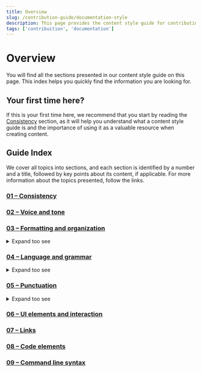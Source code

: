 ```yaml
---
title: Overview
slug: /contribution-guide/documentation-style
description: This page provides the content style guide for contributing with documentation. 
tags: ['contribuition', 'documentation']
---
```


# Overview

You will find all the sections presented in our content style guide on this page. This index helps you quickly find the information you are looking for.

## Your first time here?

If this is your first time here, we recommend that you start by reading the [Consistency](/contribution-guide/documentation-style/consistency) section, as it will help you understand what a content style guide is and the importance of using it as a valuable resource when creating content.

## Guide Index

We cover all topics into sections, and each section is identified by a number and a title, followed by key points about its content, if applicable. For more information about the topics presented, follow the links.

### [01 – Consistency](/contribution-guide/documentation-style/consistency)

### [02 – Voice and tone](/contribution-guide/documentation-style/voice-and-tone)

### [03 – Formatting and organization](/contribution-guide/documentation-style/formatting-and-organization)

<details>
  <summary>Expand too see</summary>
  <p>
    <br/> <a href="/contribution-guide/documentation-style/formatting-and-organization#date-and-time">Dates and time</a>
    <br/> <a href="/contribution-guide/documentation-style/formatting-and-organization#images-and-graphs">Images and graphs</a>
    <br/> <a href="/contribution-guide/documentation-style/formatting-and-organization#use-of-examples">Use of examples</a>
    <br/> <a href="/contribution-guide/documentation-style/formatting-and-organization#headings">Headings</a>
    <br/> <a href="/contribution-guide/documentation-style/formatting-and-organization#notes-and-notices">Notes and notices</a>
    <br/> <a href="/contribution-guide/documentation-style/formatting-and-organization#numbers">Numbers</a>
    <br/> <a href="/contribution-guide/documentation-style/formatting-and-organization#tables">Tables</a>
    <br/> <a href="/contribution-guide/documentation-style/formatting-and-organization#text-formatting">Text-formatting</a>
  </p>
</details>

### [04 – Language and grammar](/contribution-guide/documentation-style/language-and-grammar)

<details>
  <summary>Expand too see</summary>
  <p>
    <br/> <a href="/contribution-guide/documentation-style/language-and-grammar#abbreviations-and-acronyms">Abbreviations and acronyms</a>
    <br/> <a href="/contribution-guide/documentation-style/language-and-grammar#active-voice">Active voice</a>
    <br/> <a href="/contribution-guide/documentation-style/language-and-grammar#capitalization">Capitalization</a>
    <br/> <a href="/contribution-guide/documentation-style/language-and-grammar#contractions">Contractions</a>
    <br/> <a href="/contribution-guide/documentation-style/language-and-grammar#pronouns">Pronouns</a>
    <br/> <a href="/contribution-guide/documentation-style/language-and-grammar#sentence-structure">Sentence structure</a>
  </p>
</details>

### [05 – Punctuation](/contribution-guide/documentation-style/punctuation)

<details>
  <summary>Expand too see</summary>
  <p>
    <br/> <a href="/contribution-guide/documentation-style/punctuation#apostrophes">Apostrophes</a>
    <br/> <a href="/contribution-guide/documentation-style/punctuation#colons">Colons</a>
    <br/> <a href="/contribution-guide/documentation-style/punctuation#commas">Commas</a>
    <br/> <a href="/contribution-guide/documentation-style/punctuation#dashes-and-hyphens">Dashes and hyphens</a>
    <br/> <a href="/contribution-guide/documentation-style/punctuation#question-marks">Question marks</a>
    <br/> <a href="/contribution-guide/documentation-style/punctuation#exclamation-points">Exclamation points</a>
    <br/> <a href="/contribution-guide/documentation-style/punctuation#quotation-marks">Quotation marks </a>
  </p>
</details>

### [06 – UI elements and interaction](/contribution-guide/documentation-style/ui-elements-and-interaction)

### [07 – Links](/contribution-guide/documentation-style/links)

### [08 – Code elements](/contribution-guide/documentation-style/code-elements)

### [09 – Command line syntax](/contribution-guide/documentation-style/command-line-syntax)
